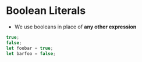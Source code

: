# Boolean Literals

- We use booleans in place of **any other expression**

```js
true;
false;
let foobar = true;
let barfoo = false;
```
